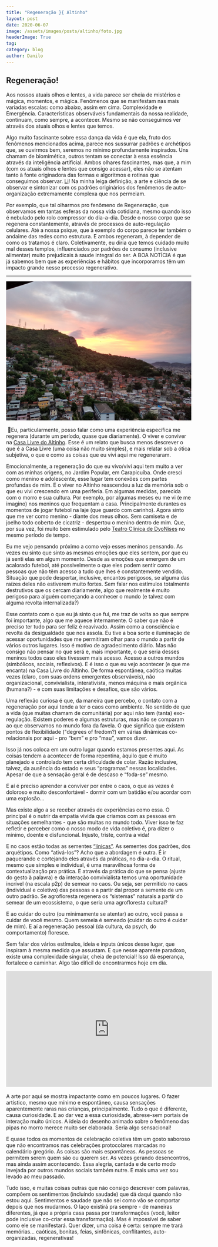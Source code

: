 ```yaml
---
title: "Regeneração }{ Altinho"
layout: post
date: 2020-06-07
image: /assets/images/posts/altinho/foto.jpg
headerImage: True
tag:
category: blog
author: Danilo
---
```


## Regeneração!

Aos nossos atuais olhos e lentes, a vida parece ser cheia de mistérios e mágica, momentos, e mágica.  Fenômenos que se manifestam nas mais variadas escalas: como abaixo, assim em cima. Complexidade e Emergência. Características observáveis fundamentais da nossa realidade, continuam, como sempre, a acontecer. Mesmo se não conseguimos ver através dos atuais olhos e lentes que temos.

Algo muito fascinante sobre essa dança da vida é que ela, fruto dos fenômenos mencionados acima, parece nos sussurrar padrões e archétipos que, se ouvirmos bem, seremos no mínimo profundamente inspirados. Uns chamam de biomimética, outros tentam se conectar à essa essência através da inteligência artificial. Ambos olhares fascinantes, mas que, a mim (com os atuais olhos e lentes que consigo acessar), eles não se atentam tanto à fonte originadora das formas e algoritmos e rotinas que conseguimos observar. [Li]((http://www.liology.org/))! Na minha leiga definição, a arte e ciência de se observar e sintonizar com os padrões originários dos fenômenos de auto-organização extremamente complexa que nos permeiam.

Por exemplo, que tal olharmos pro fenômeno de Regeneração, que observamos em tantas esferas da nossa vida cotidiana, mesmo quando isso é nebulado pelo rolo compressor do dia-a-dia. Desde o nosso corpo que se regenera constantemente, através de processos de auto-regulação celulares. Até a nossa psique, que à exemplo do corpo parece ter também o andaime das redes como estrutura. E ambos regeneram, à depender de como os tratamos é claro. Coletivamente, eu diria que temos cuidado muito mal desses templos, influenciados por padrões de consumo (inclusive alimentar) muito prejudicais à saude integral do ser. A BOA NOTÍCIA é que já sabemos bem que as experiências e hábitos que incorporamos têm um impacto grande nesse processo regenerativo.

---

![img](/assets/images/posts/altinho/ceu.jpg)

 Eu, particularmente, posso falar como uma experiência específica me regenera (durante um período, quase que diariamente). O viver e conviver na [Casa Livre do Altinho](https://gramho.com/media/2080820198082198736). Esse é um relato que busca menos descrever o que é a Casa Livre (uma coisa não muito simples), e mais relatar sob a ótica subjetiva, o que e como as coisas que eu vivi aqui me regeneraram.

Emocionalmente, a regeneração do que eu vivo/vivi aqui tem muito a ver com as minhas origens, no Jardim Popular, em Carapicuíba. Onde cresci como menino e adolescente, esse lugar tem conexões com partes profundas de mim. E o viver no Altinho reascendeu a luz da memória sob o que eu vivi crescendo em uma periferia. Em algumas medidas, parecida com o morro e sua cultura. Por exemplo, por algumas meses eu me vi (e me imagino) nos meninos que frequentam a casa. Principalmente durantes os momentos de jogar futebol na laje (que guardo com carinho). Agora sinto que me ver como menino - diante dos meus olhos. Sem camiseta e de joelho todo coberto de cicatriz - despertou o menino dentro de mim. Que, por sua vez, foi muito bem estimulado pelo [Teatro Clínica de DyoNises](https://www.youtube.com/watch?v=fcqnZRXXaq4) no mesmo período de tempo.

Eu me vejo pensando próximo a como vejo esses meninos pensando. As vezes eu sinto que sinto as mesmas emoções que eles sentem, por que eu já senti elas em algum momento. Desde as emoções que emergem de um acalorado futebol, até possivelmente o que eles podem sentir como pessoas que não têm acesso a tudo que lhes é constantemente vendido. Situação que pode despertar, inclusive, encantos perigosos, se alguma das raízes deles não estiverem muito fortes. Sem falar nos estímulos totalmente destrutivos que os cercam diariamente, algo que realmente é muito perigoso para alguém começando a conhecer o mundo (e talvez com alguma revolta internalizada?)

Esse contato com o que eu já sinto que fui, me traz de volta ao que sempre foi importante, algo que me aquece internamente. O saber que não é preciso ter tudo para ser feliz é reavivado. Assim como a consciência e revolta da desigualdade que nos assola. Eu tive a boa sorte e iluminação de acessar oportunidades que me permitiram olhar para o mundo a partir de vários outros lugares. Isso é motivo de agradecimento diário. Mas não consigo não pensar no que será e, mais importante, o que seria desses meninos todos caso eles tivessem mais acesso. Acesso a outros mundos (simbólicos, sociais, reflexivos). E é isso o que eu vejo acontecer (e que me encanta) na Casa Livre do Altinho. De forma espontânea, caótica muitas vezes (claro, com suas ordens emergentes observáveis), não organizacional, convivialista, interativista, menos máquina e mais orgânica (humana?) - e com suas limitações e desafios, que são vários.

Uma reflexão curiosa é que, da maneira que percebo, o contato com a regeneração por aqui tende a ter o caos  como ambiente. No sentido de que a vida (que muitas chamam de comunitária) por aqui não tem (tanta) exo-regulação. Existem poderes e algumas estruturas, mas não se comparam ao que observamos no mundo fora da favela. O que significa que existem pontos de flexibilidade ("degrees of fredom?) em várias dinâmicas co-relacionais por aqui - pro “bem” e pro “mau”, vamos dizer.

Isso já nos coloca em um outro lugar quando estamos presentes aqui. As coisas tendem a acontecer de forma repentina, àquilo que é muito planejado e controlado tem certa dificuldade de colar. Razão inclusive, talvez, da ausência do estado e seus “programas” nessas localidades. Apesar de que a sensação geral é de descaso e “foda-se” mesmo.

E aí é preciso aprender a conviver por entre o caos, o que as vezes é doloroso e muito desconfortável - dormir com um batidão e/ou acordar com uma explosão…

Mas existe algo a se receber através de experiências como essa. O principal é o nutrir da empatia vivida que criamos com as pessoas em situações semelhantes - que são muitas no mundo todo. Viver isso te faz refletir e perceber como o nosso modo de vida coletivo é, pra dizer o mínimo, doente e disfuncional. Injusto, triste, contra a vida!

E no caos estão todas as sementes [“línicas”](http://www.liology.org/). As sementes dos padrões, dos arquétipos. Como “ativá-los”? Acho que a abordagem é outra. É ir paquerando e cortejando eles através da práticas, no dia-a-dia. O ritual, mesmo que simples e individual, é uma maravilhosa forma de contextualização pra prática. E através da prática do que se pensa (ajuste do gesto à palavra) e da interação convivialista temos uma oportunidade incrível (na escala p2p) de semear no caos. Ou seja, ser permitido no caos (individual e coletivo) das pessoas e a partir daí propor a semente de um outro padrão. Se agrofloresta regenera os “sistemas” naturais a partir do semear de um ecossistema, o que seria uma agrofloresta cultural?

E ao cuidar do outro (ou minimamente se atentar) ao outro, você passa a cuidar de você mesmo. Quem semeia é semeado (cuidar do outro é cuidar de mim). E aí a regeneração pessoal (da cultura, da psych, do comportamento) floresce.

Sem falar dos vários estímulos, ideia e inputs únicos desse lugar, que inspiram à mesma medida que assustam. E que nesse aparente paradoxo, existe uma complexidade singular, cheia de potencial! Isso dá esperança, fortalece o caminhar. Algo tão difícil de encontrarmos hoje em dia.

<iframe width="560" height="315" src="https://www.youtube.com/embed/y3IvDkBEatM" frameborder="0" allow="accelerometer; autoplay; encrypted-media; gyroscope; picture-in-picture" allowfullscreen></iframe>

A arte por aqui se mostra impactante como em poucos lugares. O fazer artístico, mesmo que mínimo e espontâneo, causa sensações aparentemente raras nas crianças, principalmente. Tudo o que é diferente, causa curiosidade. E ao dar vez a essa curiosidade, abrese-sem portais de interação muito únicos. A ideia do desenho animado sobre o fenômeno das pipas no morro merece muito ser elaborada. Seria algo sensacional!

E quase todos os momentos de celebração coletiva têm um gosto saboroso que não encontramos nas celebrações protocolares marcadas no calendário gregório. As coisas são mais espontâneas. As pessoas se permitem serem quem são ou querem ser. As vezes gerando desencontros, mas ainda assim acontecendo. Essa alegria, cantada e de certo modo invejada por outros mundos sociais também nutre. E mais uma vez sou levado ao meu passado.

Tudo isso, e muitas coisas outras que não consigo descrever com palavras, compõem os sentimentos (incluíndo saudade) que dá daqui quando não estou aqui. Sentimentos e saudade que não sei como vão se comportar depois que nos mudarmos. O laço existirá pra sempre - de maneiras diferentes, já que a própria casa passa por transformações (você, leitor pode inclusive co-criar essa transformação). Mas é impossível de saber como ele se manifestará. Quer dizer, uma coisa é certa: sempre me trará memórias… caóticas, bonitas, feias, sinfônicas, conflitantes, auto-organizadas, regenerativas!

